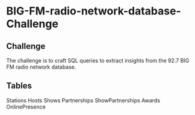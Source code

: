 # BIG-FM-radio-network-database-Challenge

## Challenge

The challenge is to craft SQL queries to extract insights from the 92.7 BIG FM radio network database.


## Tables

Stations
Hosts
Shows
Partnerships
ShowPartnerships
Awards
OnlinePresence

